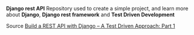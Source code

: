 **Django rest API**
Repository used to create a simple project, and learn more about **Django**, **Django rest framework** and **Test Driven Development**

Source [Build a REST API with Django – A Test Driven Approach: Part 1](https://scotch.io/tutorials/build-a-rest-api-with-django-a-test-driven-approach-part-1)
